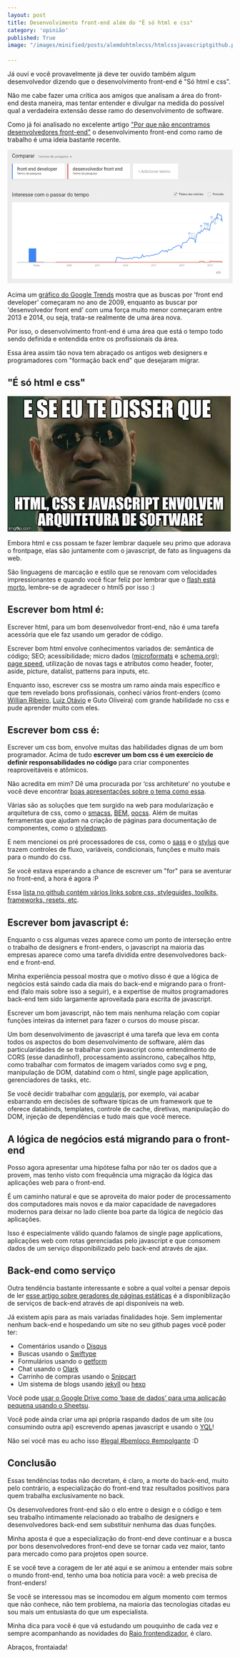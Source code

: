 ```yaml
---
layout: post
title: Desenvolvimento front-end além do "É só html e css"
category: 'opinião'
published: True
image: "/images/minified/posts/alemdohtmlecss/htmlcssjavascriptgithub.png"

---
```


Já ouví e você provavelmente já deve ter ouvido também algum desenvolvedor dizendo que o desenvolvimento front-end é "Só html e css". 

Não me cabe fazer uma crítica aos amigos que analisam a área do front-end desta maneira, mas tentar entender e divulgar na medida do possível qual a verdadeira extensão desse ramo do desenvolvimento de software.

Como já foi analisado no excelente artigo ["Por que não encontramos desenvolvedores front-end"](http://letanure.github.io/2015/02/10/por-que-nao-podemos-encontrar-desenvolvedores-front-end) o desenvolvimento front-end como ramo de trabalho é uma ideia bastante recente.

![Gráficos Google Trends para pesquisas sobre desenvolvimento front end](/images/minified/posts/alemdohtmlecss/alem-do-html-e-css-google-trends.png)

Acima um [gráfico do Google Trends](https://www.google.com/trends/explore#q=front%20end%20developer%2C%20desenvolvedor%20front%20end&cmpt=q&tz=Etc%2FGMT%2B2) mostra que as buscas por 'front end developer' começaram no ano de 2009, enquanto as buscar por 'desenvolvedor front end' com uma força muito menor começaram entre 2013 e 2014, ou seja, trata-se realmente de uma área nova.

Por isso, o desenvolvimento front-end é uma área que está o tempo todo sendo definida e entendida entre os profissionais da área. 

Essa área assim tão nova tem abraçado os antigos web designers e programadores com "formação back end" que desejaram migrar.

## "É só html e css"

![E se eu te disser...](/images/minified/posts/alemdohtmlecss/morpheus-meme.jpg)

Embora html e css possam te fazer lembrar daquele seu primo que adorava o frontpage, elas são juntamente com o javascript, de fato as linguagens da web. 

São linguagens de marcação e estilo que se renovam com velocidades impressionantes e quando você ficar feliz por lembrar que o [flash está morto](http://thenextweb.com/apps/2015/09/01/adobe-flash-just-took-another-step-towards-death-thanks-to-google/), lembre-se de agradecer o html5 por isso :)

## Escrever bom html é:

Escrever html, para um bom desenvolvedor front-end, não é uma tarefa acessória que ele faz usando um gerador de código. 

Escrever bom html envolve conhecimentos variados de: semântica de código; SEO; acessibilidade; micro dados ([microformats](http://microformats.org/) e [schema.org](http://schema.org)); [page speed](https://developers.google.com/speed/pagespeed/), utilização de novas tags e atributos como header, footer, aside, picture, datalist, patterns para inputs, etc.

Enquanto isso, escrever css se mostra um ramo ainda mais específico e que tem revelado bons profissionais, conhecí vários front-enders (como [Willian Ribeiro](http://willianribeiro.com.br/), [Luiz Otávio](http://luizotcarvalho.com.br) e Guto Oliveira) com grande habilidade no css e pude aprender muito com eles.

## Escrever bom css é:

Escrever um css bom, envolve muitas das habilidades dignas de um bom programador. Acima de tudo **escrever um bom css é um exercício de definir responsabilidades no código** para criar componentes reaproveitáveis e atômicos. 

Não acredita em mim? Dê uma procurada por ‘css architeture’ no youtube e você deve encontrar [boas apresentações sobre o tema como essa](https://www.youtube.com/watch?v=FYcu-wWrNqo).

Várias são as soluções que tem surgido na web para modularização e arquitetura de css, como o [smacss](https://smacss.com/), [BEM](http://getbem.com/introduction/), [oocss](http://getbem.com/introduction/). Além de muitas ferramentas que ajudam na criação de páginas para documentação de componentes, como o [styledown](https://github.com/styledown/styledown).

E nem mencionei os pré processadores de css, como o [sass](http://sass-lang.com/) e o [stylus](https://learnboost.github.io/stylus/) que trazem controles de fluxo, variáveis, condicionais, funções e muito mais para o mundo do css. 

Se você estava esperando a chance de escrever um "for" para se aventurar no front-end, a hora é agora :P

Essa [lista no github contém vários links sobre css, styleguides, toolkits, frameworks, resets, etc](https://github.com/sotayamashita/awesome-css).

## Escrever bom javascript é:

Enquanto o css algumas vezes aparece como um ponto de interseção entre o trabalho de designers e front-enders, o javascript na maioria das empresas aparece como uma tarefa dividida entre desenvolvedores back-end e front-end.

Minha experiência pessoal mostra que o motivo disso é que a lógica de negócios está saindo cada dia mais do back-end e migrando para o front-end (falo mais sobre isso a seguir), e a expertise de muitos programadores back-end tem sido largamente aproveitada para escrita de javascript.

Escrever um bom javascript, não tem mais nenhuma relação com copiar funções inteiras da internet para fazer o cursos do mouse piscar. 

Um bom desenvolvimento de javascript é uma tarefa que leva em conta todos os aspectos do bom desenvolvimento de software, além das particularidades de se trabalhar com javascript como entendimento de CORS (esse danadinho!), processamento assíncrono, cabeçalhos http, como trabalhar com formatos de imagem variados como svg e png, manipulação de DOM, databind com o html, single page application, gerenciadores de tasks, etc.

Se você decidir trabalhar com [angularjs](https://angularjs.org/), por exemplo, vai acabar esbarrando em decisões de software típicas de um framework que te oferece databinds, templates, controle de cache, diretivas, manipulação do DOM, injeção de dependências e tudo mais que você merece.

## A lógica de negócios está migrando para o front-end

Posso agora apresentar uma hipótese falha por não ter os dados que a provem, mas tenho visto com frequência uma migração da lógica das aplicações web para o front-end.

É um caminho natural e que se aproveita do maior poder de processamento dos computadores mais novos e da maior capacidade de navegadores modernos para deixar no lado cliente boa parte da lógica de negócio das aplicações.

Isso é especialmente válido quando falamos de single page applications, aplicações web com rotas gerenciadas pelo javascript e que consomem dados de um serviço disponibilizado pelo back-end através de ajax.

## Back-end como serviço

Outra tendência bastante interessante e sobre a qual voltei a pensar depois de ler [esse artigo sobre geradores de páginas estáticas](http://www.smashingmagazine.com/2015/11/modern-static-website-generators-next-big-thing/) é a disponiblização de serviços de back-end através de api disponíveis na web.

Já existem apis para as mais variadas finalidades hoje. Sem implementar nenhum back-end e hospedando um site no seu github pages você poder ter:

* Comentários usando o [Disqus](https://disqus.com/home)
* Buscas usando o [Swiftype](https://swiftype.com/)
* Formulários usando o [getform](https://getform.org/)
* Chat usando o [Olark](https://www.olark.com/)
* Carrinho de compras usando o [Snipcart](https://snipcart.com/)
* Um sistema de blogs usando [jekyll](https://jekyllrb.com/) ou [hexo](https://hexo.io/)

Você pode [usar o Google Drive como ‘base de dados’ para uma aplicação pequena usando o Sheetsu](http://jotateles.com.br/javascript/2015/10/25/transforme-suas-planilhas-do-google-em-api-com-sheetsu.html).
 
Você pode ainda criar uma api própria raspando dados de um site (ou consumindo outra api) escrevendo apenas javascript e usando o [YQL](https://developer.yahoo.com/yql/)! 

Não sei você mas eu acho isso [#legal #bemloco #empolgante](https://www.youtube.com/watch?v=Jp0apIj2AeU) :D

## Conclusão

Essas tendências todas não decretam, é claro, a morte do back-end, muito pelo contrário, a especialização do front-end traz resultados positivos para quem trabalha exclusivamente no back.

Os desenvolvedores front-end são o elo entre o design e o código e tem seu trabalho intimamente relacionado ao trabalho de designers e desenvolvedores back-end sem substituir nenhuma das duas funções.

Minha aposta é que a especialização do front-end deve continuar e a busca por bons desenvolvedores front-end deve se tornar cada vez maior, tanto para mercado como para projetos open source.

E se você teve a coragem de ler até aqui e se animou a entender mais sobre o mundo front-end, tenho uma boa notícia para você: a web precisa de front-enders! 

Se você se interessou mas se incomodou em algum momento com termos que não conhece, não tem problema, na maioria das tecnologias citadas eu sou mais um entusiasta do que um especialista.

Minha dica para você é que vá estudando um pouquinho de cada vez e sempre acompanhando as novidades do [Raio frontendizador](http://jotateles.com.br), é claro.

Abraços, frontaiada!

